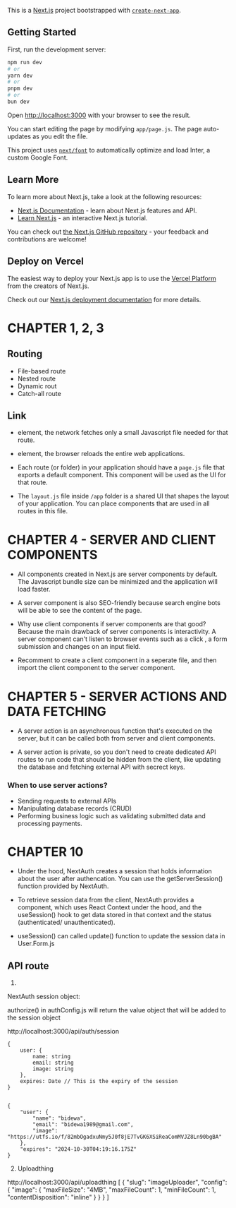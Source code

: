 This is a [Next.js](https://nextjs.org/) project bootstrapped with [`create-next-app`](https://github.com/vercel/next.js/tree/canary/packages/create-next-app).

## Getting Started

First, run the development server:

```bash
npm run dev
# or
yarn dev
# or
pnpm dev
# or
bun dev
```

Open [http://localhost:3000](http://localhost:3000) with your browser to see the result.

You can start editing the page by modifying `app/page.js`. The page auto-updates as you edit the file.

This project uses [`next/font`](https://nextjs.org/docs/basic-features/font-optimization) to automatically optimize and load Inter, a custom Google Font.

## Learn More

To learn more about Next.js, take a look at the following resources:

- [Next.js Documentation](https://nextjs.org/docs) - learn about Next.js features and API.
- [Learn Next.js](https://nextjs.org/learn) - an interactive Next.js tutorial.

You can check out [the Next.js GitHub repository](https://github.com/vercel/next.js/) - your feedback and contributions are welcome!

## Deploy on Vercel

The easiest way to deploy your Next.js app is to use the [Vercel Platform](https://vercel.com/new?utm_medium=default-template&filter=next.js&utm_source=create-next-app&utm_campaign=create-next-app-readme) from the creators of Next.js.

Check out our [Next.js deployment documentation](https://nextjs.org/docs/deployment) for more details.

# CHAPTER 1, 2, 3

## Routing
- File-based route
- Nested route
- Dynamic rout
- Catch-all route

## Link
- <Link> element, the network fetches only a small Javascript file needed for that route.
- <a> element, the browser reloads the entire web applications.

- Each route (or folder) in your application should have a `page.js` file that exports a default component. This component will be used as the UI for that route.

- The `layout.js` file inside `/app` folder is a shared UI that shapes the layout of your application. You can place components that are used in all routes in this file.

# CHAPTER 4 - SERVER AND CLIENT COMPONENTS

- All components created in Next.js are server components by default. The Javascript bundle size can be minimized and the application will load faster.

- A server component is also SEO-friendly because search engine bots will be able to see the content of the page.

- Why use client components if server components are that good?
Because the main drawback of server components is interactivity. A server component can't listen to browser events such as a click , a form submission and changes on an input field.

- Recomment to create a client component in a seperate file, and then import the client component to the server component.

# CHAPTER 5 - SERVER ACTIONS AND DATA FETCHING

- A server action is an asynchronous function that's executed on the server, but it can be called both from server and client components.

- A server action is private, so you don't need to create dedicated API routes to run code that should be hidden from the client, like updating the database and fetching external API with secrect keys.

### When to use server actions?

- Sending requests to external APIs
- Manipulating database records (CRUD)
- Performing business logic such as validating submitted data and processing payments.

# CHAPTER 10

- Under the hood, NextAuth creates a session that holds information about the user after authencation. You can use the getServerSession() function provided by NextAuth.

- To retrieve session data from the client, NextAuth provides a <SessionProvider> component, which uses React Context under the hood, and the useSession() hook to get data stored in that context and the status (authenticated/ unauthenticated).

- useSession() can called update() function to update the session data in User.Form.js


## API route

1. 
NextAuth session object:

authorize() in authConfig.js will return the value object that will be added to the session object

http://localhost:3000/api/auth/session

```
{
    user: {
        name: string
        email: string
        image: string
    },
    expires: Date // This is the expiry of the session
}


{
    "user": {
        "name": "bidewa",
        "email": "bidewa1989@gmail.com",
        "image": "https://utfs.io/f/82mbOgadxuNmy5J0f8jE7TvGK6XSiReaComMVJZ8Ln90bgBA"
    },
    "expires": "2024-10-30T04:19:16.175Z"
}

```

2.  Uploadthing

http://localhost:3000/api/uploadthing
[
    {
        "slug": "imageUploader",
        "config": {
            "image": {
                "maxFileSize": "4MB",
                "maxFileCount": 1,
                "minFileCount": 1,
                "contentDisposition": "inline"
            }
        }
    }
]
